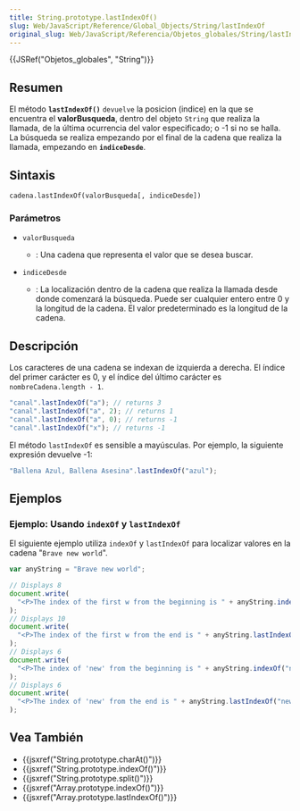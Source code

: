```yaml
---
title: String.prototype.lastIndexOf()
slug: Web/JavaScript/Reference/Global_Objects/String/lastIndexOf
original_slug: Web/JavaScript/Referencia/Objetos_globales/String/lastIndexOf
---
```


{{JSRef("Objetos_globales", "String")}}

## Resumen

El método **`lastIndexOf()`** `devuelve` la posicion (indice) en la que se encuentra el **valorBusqueda**, dentro del objeto `String` que realiza la llamada, de la última ocurrencia del valor especificado; o -1 si no se halla. La búsqueda se realiza empezando por el final de la cadena que realiza la llamada, empezando en **`indiceDesde`**.

## Sintaxis

```
cadena.lastIndexOf(valorBusqueda[, indiceDesde])
```

### Parámetros

- `valorBusqueda`

  - : Una cadena que representa el valor que se desea buscar.

- `indiceDesde`
  - : La localización dentro de la cadena que realiza la llamada desde donde comenzará la búsqueda. Puede ser cualquier entero entre 0 y la longitud de la cadena. El valor predeterminado es la longitud de la cadena.

## Descripción

Los caracteres de una cadena se indexan de izquierda a derecha. El índice del primer carácter es 0, y el índice del último carácter es `nombreCadena.length - 1`.

```js
"canal".lastIndexOf("a"); // returns 3
"canal".lastIndexOf("a", 2); // returns 1
"canal".lastIndexOf("a", 0); // returns -1
"canal".lastIndexOf("x"); // returns -1
```

El método `lastIndexOf` es sensible a mayúsculas. Por ejemplo, la siguiente expresión devuelve -1:

```js
"Ballena Azul, Ballena Asesina".lastIndexOf("azul");
```

## Ejemplos

### Ejemplo: Usando `indexOf` y `lastIndexOf`

El siguiente ejemplo utiliza `indexOf` y `lastIndexOf` para localizar valores en la cadena "`Brave new world`".

```js
var anyString = "Brave new world";

// Displays 8
document.write(
  "<P>The index of the first w from the beginning is " + anyString.indexOf("w"),
);
// Displays 10
document.write(
  "<P>The index of the first w from the end is " + anyString.lastIndexOf("w"),
);
// Displays 6
document.write(
  "<P>The index of 'new' from the beginning is " + anyString.indexOf("new"),
);
// Displays 6
document.write(
  "<P>The index of 'new' from the end is " + anyString.lastIndexOf("new"),
);
```

## Vea También

- {{jsxref("String.prototype.charAt()")}}
- {{jsxref("String.prototype.indexOf()")}}
- {{jsxref("String.prototype.split()")}}
- {{jsxref("Array.prototype.indexOf()")}}
- {{jsxref("Array.prototype.lastIndexOf()")}}
